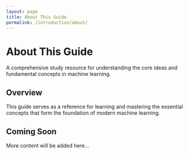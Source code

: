 ```yaml
---
layout: page
title: About This Guide
permalink: /introduction/about/
---
```


# About This Guide

A comprehensive study resource for understanding the core ideas and fundamental concepts in machine learning.

## Overview

This guide serves as a reference for learning and mastering the essential concepts that form the foundation of modern machine learning.

## Coming Soon

More content will be added here...
